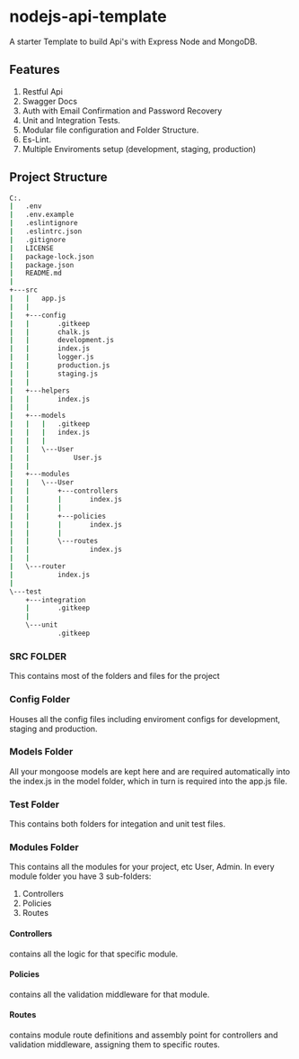 # nodejs-api-template

A starter Template to build Api's with Express Node and MongoDB.

## Features

1. Restful Api
2. Swagger Docs
3. Auth with Email Confirmation and Password Recovery
4. Unit and Integration Tests.
5. Modular file configuration and Folder Structure.
6. Es-Lint.
7. Multiple Enviroments setup (development, staging, production)

## Project Structure

```bash
C:.
|   .env
|   .env.example
|   .eslintignore
|   .eslintrc.json
|   .gitignore
|   LICENSE
|   package-lock.json
|   package.json
|   README.md
|
+---src
|   |   app.js
|   |
|   +---config
|   |       .gitkeep
|   |       chalk.js
|   |       development.js
|   |       index.js
|   |       logger.js
|   |       production.js
|   |       staging.js
|   |
|   +---helpers
|   |       index.js
|   |
|   +---models
|   |   |   .gitkeep
|   |   |   index.js
|   |   |
|   |   \---User
|   |           User.js
|   |
|   +---modules
|   |   \---User
|   |       +---controllers
|   |       |       index.js
|   |       |
|   |       +---policies
|   |       |       index.js
|   |       |
|   |       \---routes
|   |               index.js
|   |
|   \---router
|           index.js
|
\---test
    +---integration
    |       .gitkeep
    |
    \---unit
            .gitkeep
```

### SRC FOLDER

This contains most of the folders and  files for the project

### Config Folder

Houses all the config files including enviroment configs for development, staging and production.

### Models Folder

All your mongoose models are kept here and are required automatically into the index.js in the model folder, which in turn is required into the app.js file.

### Test Folder

This contains both folders for integation and unit test files.

### Modules Folder

This contains all the modules for your project, etc User, Admin. In every module folder you have 3 sub-folders:

1. Controllers
2. Policies
3. Routes

#### Controllers

contains all the logic for that specific module.

#### Policies

contains all the validation middleware for that module.

#### Routes

contains module route definitions and assembly point for controllers and validation middleware, assigning them to specific routes.
